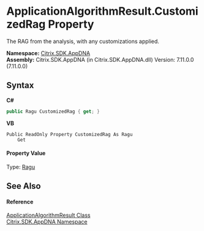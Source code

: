 # ApplicationAlgorithmResult.CustomizedRag Property 
 

The RAG from the analysis, with any customizations applied.

**Namespace:**&nbsp;[Citrix.SDK.AppDNA](index.md)<br />**Assembly:**&nbsp;Citrix.SDK.AppDNA (in Citrix.SDK.AppDNA.dll) Version: 7.11.0.0 (7.11.0.0)

## Syntax

**C#**
```csharp
public Ragu CustomizedRag { get; }
```

**VB**
```vbnet
Public ReadOnly Property CustomizedRag As Ragu
	Get
```


#### Property Value
Type: <a href="87fbb21a-7b66-e2ef-4f00-190bf173da6c">Ragu</a>

## See Also


#### Reference
<a href="ab7fa855-8fef-a95f-332f-69196709e022">ApplicationAlgorithmResult Class</a><br /><a href="fe2d265b-410b-8b11-1eb4-a790e0b062bf">Citrix.SDK.AppDNA Namespace</a><br />